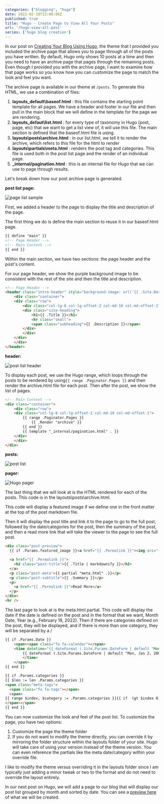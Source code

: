 ```yaml
---
categories: ["blogging", "hugo"]
date: 2022-02-18T13:00:00Z
published: true
title: "Hugo - Create Page to View All Your Posts"
url: '/hugo-view-all-post'
series: ['hugo blog creation']
---
```


In our post on [Creating Your Blog Using Hugo](/create-blog-with-hugo), the theme that I provided you included the archive page that allows you to page through all of the posts you have written. By default, Hugo only shows 10 posts at a time and then you need to have an archive page that pages through the remaining posts. Even though I provided you with the archive page, I want to examine how that page works so you know how you can customize the page to match the look and feel you want.

<!--more-->

The archive page is available in our theme at `/posts`. To generate this HTML, we use a combination of files:

1. **layouts\_default\baseof.html** : this file contains the starting point template for all pages. We have a header and footer in our file and then pull in the main block that we will define in the template for the page we are rendering.
1. **layouts\_defaut\list.html** : for every type of taxonomy in Hugo (post, page, etc) that we want to get a list view of, it will use this file. The main section is defined that the baseof.html file is using.
1. **layouts\posts\archive.html** : in our list.html, we tell it to render the archive, which refers to this file for the html to render
1. **layouts\partials\meta.html** : renders the post tag and categories. This file is used both in the post list page and the render of an individual page.
1. **_internal/pagination.html** : this is an internal file for Hugo that we can use to page through results.

Let's break down how our post archive page is generated.

**post list page:**

![page list sample](/images/hugo/post-list/post-list-page.png)

First, we added a header to the page to display the title and description of the page.

The first thing we do is define the main section to reuse it in our baseof.html page.

```html
{{ define "main" }}
<!-- Page Header -->
<!-- Main Content -->
{{ end }}
```

Within the main section, we have two sections:  the page header and the post's content.

For our page header, we show the purple background image to be consistent with the rest of the site and then the title and description.

```html
<!-- Page Header -->
<header class="intro-header" style="background-image: url('{{ .Site.BaseURL }}{{ .Site.Params.defaultHeaderImage }}')">
    <div class="container">
    <div class="row">
        <div class="col-lg-8 col-lg-offset-2 col-md-10 col-md-offset-1">
        <div class="site-heading">
            <h1>{{ .Title }}</h1>
            <hr class="small">
            <span class="subheading">{{ .Description }}</span>
        </div>
        </div>
    </div>
    </div>
</header>
```

**header:**

![post list header](/images/hugo/post-list/header.png)

To display each post, we use the Hugo range, which loops through the posts to be rendered by using`{{ range .Paginator.Pages }}` and then render the archive.html file for each post. Then after the post, we show the list of pages.

```html
<!-- Main Content -->
<div class="container">
    <div class="row">
    <div class="col-lg-8 col-lg-offset-2 col-md-10 col-md-offset-1">
        {{ range .Paginator.Pages }}
            {{ .Render "archive" }}
        {{ end }}
        {{ template "_internal/pagination.html" . }}
    </div>
    </div>
</div>
```

**posts:**

![post list](/images/hugo/post-list/posts.png)

**pager:**

![Hugo pager](/images/hugo/post-list/pager.png)

The last thing that we will look at is the HTML rendered for each of the posts. This code is in the layouts\posts\archive.html.

This code will display a featured image if we define one in the front matter at the top of the post markdown file.

Then it will display the post title and link it to the page to go to the full post, followed by the date/categories for the post, then the summary of the post, and then a read more link that will take the viewer to the page to see the full post.

```html
<div class="post-preview">
  {{ if .Params.featured_image }}<a href="{{ .Permalink }}"><img src="{{ .Params.featured_image }}"></a>{{ end }}

  <a href="{{ .Permalink }}">
    <h2 class="post-title">{{ .Title | markdownify }}</h2>
  </a>
  <p class="post-meta">{{ partial "meta.html" .}}</p>
  <p class="post-subtitle">{{ .Summary }}</p>
  <p>
    <a href="{{ .Permalink }}">Read More</a>
  </p>
</div>
<hr />
```

The last page to look at is the meta.html partial. This code will display the date if the date is defined on the post and in the format that we want, Month Date, Year (e.g., February 18, 2022). Then if there are categories defined on the post, they will be displayed, and if there is more than one category, they will be separated by a /

```html
{{ if .Params.Date }}
    <span><span class="fa fa-calendar"></span>
    <time datetime="{{ dateFormat (.Site.Params.DateForm | default "Mon, Jan 2, 2006") .Date }}">
        {{ dateFormat (.Site.Params.DateForm | default "Mon, Jan 2, 2006") .Date }}
        </time>
    </span>
{{ end }}

{{ if .Params.categories }}
{{ $len := len .Params.categories }}
<span class="meta-tags">
  <span class="fa fa-tags"></span>
  <span>
{{ range $index, $category := .Params.categories }}{{ if  (gt $index 0) }} / {{ end }}{{.}}{{ end }}
</span></span>
{{ end }}
```

You can now customize the look and feel of the post list. To customize the page, you have two options:

1. Customize the page the theme folder
1. If you do not want to modify the theme directly, you can override it by mirroring the folder structure within the layouts folder of your site. Hugo will take care of using your version instead of the theme version. You can even reference the partials like the meta date/category within your override file.

I like to modify the theme versus overriding it in the layouts folder since I am typically just adding a minor tweak or two to the format and do not need to override the layout entirely.

In our next post on Hugo, we will add a page to our blog that will display our post list grouped by month and sorted by date. You can see a [preview here](/posts/monthview/) of what we will be created.
